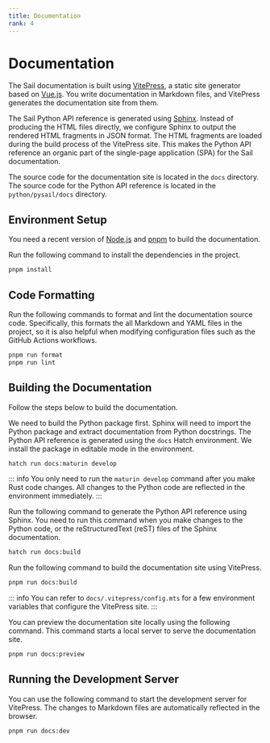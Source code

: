 ```yaml
---
title: Documentation
rank: 4
---
```


# Documentation

The Sail documentation is built using [VitePress](https://vitepress.dev/), a static site generator based on
[Vue.js](https://vuejs.org/).
You write documentation in Markdown files, and VitePress generates the documentation site from them.

The Sail Python API reference is generated using [Sphinx](https://www.sphinx-doc.org/).
Instead of producing the HTML files directly, we configure Sphinx to output the rendered HTML fragments in JSON format.
The HTML fragments are loaded during the build process of the VitePress site.
This makes the Python API reference an organic part of the single-page application (SPA) for the Sail documentation.

The source code for the documentation site is located in the `docs` directory.
The source code for the Python API reference is located in the `python/pysail/docs` directory.

## Environment Setup

You need a recent version of [Node.js](https://nodejs.org/) and [pnpm](https://pnpm.io/) to build the documentation.

Run the following command to install the dependencies in the project.

```bash
pnpm install
```

## Code Formatting

Run the following commands to format and lint the documentation source code.
Specifically, this formats the all Markdown and YAML files in the project,
so it is also helpful when modifying configuration files such as the GitHub Actions workflows.

```bash
pnpm run format
pnpm run lint
```

## Building the Documentation

Follow the steps below to build the documentation.

We need to build the Python package first. Sphinx will need to import the Python package
and extract documentation from Python docstrings.
The Python API reference is generated using the `docs` Hatch environment.
We install the package in editable mode in the environment.

```bash
hatch run docs:maturin develop
```

::: info
You only need to run the `maturin develop` command after you make Rust code changes.
All changes to the Python code are reflected in the environment immediately.
:::

Run the following command to generate the Python API reference using Sphinx.
You need to run this command when you make changes to the Python code,
or the reStructuredText (reST) files of the Sphinx documentation.

```bash
hatch run docs:build
```

Run the following command to build the documentation site using VitePress.

```bash
pnpm run docs:build
```

::: info
You can refer to `docs/.vitepress/config.mts` for a few environment variables that configure the VitePress site.
:::

You can preview the documentation site locally using the following command.
This command starts a local server to serve the documentation site.

```bash
pnpm run docs:preview
```

## Running the Development Server

You can use the following command to start the development server for VitePress.
The changes to Markdown files are automatically reflected in the browser.

```bash
pnpm run docs:dev
```
